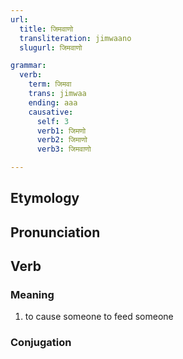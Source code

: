 ```yaml
---
url:
  title: जिमवाणो
  transliteration: jimwaano
  slugurl: जिमवाणो

grammar: 
  verb:
    term: जिमवा
    trans: jimwaa
    ending: aaa
    causative:
      self: 3 
      verb1: जिमणो
      verb2: जिमाणो
      verb3: जिमवाणो

---
```

## Etymology

## Pronunciation

## Verb
### Meaning
1. to cause someone to feed someone

### Conjugation
<verb-conj :grammar="grammar"></verb-conj>